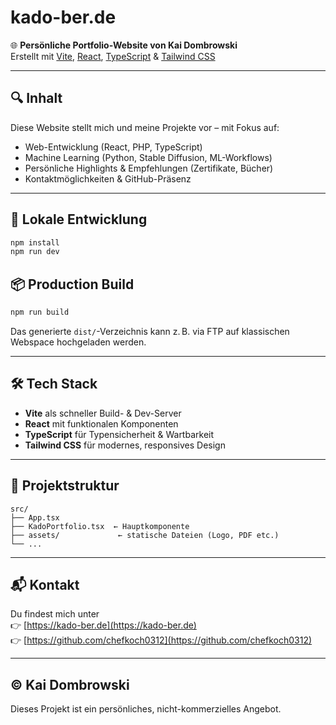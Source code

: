 # kado-ber.de

🌐 **Persönliche Portfolio-Website von Kai Dombrowski**  
Erstellt mit [Vite](https://vitejs.dev), [React](https://reactjs.org/), [TypeScript](https://www.typescriptlang.org/) & [Tailwind CSS](https://tailwindcss.com)

---

## 🔍 Inhalt

Diese Website stellt mich und meine Projekte vor – mit Fokus auf:

- Web-Entwicklung (React, PHP, TypeScript)
- Machine Learning (Python, Stable Diffusion, ML-Workflows)
- Persönliche Highlights & Empfehlungen (Zertifikate, Bücher)
- Kontaktmöglichkeiten & GitHub-Präsenz

---

## 🚀 Lokale Entwicklung

```bash
npm install
npm run dev
```

## 📦 Production Build

```bash
npm run build
```

Das generierte `dist/`-Verzeichnis kann z. B. via FTP auf klassischen Webspace hochgeladen werden.

---

## 🛠 Tech Stack

- **Vite** als schneller Build- & Dev-Server
- **React** mit funktionalen Komponenten
- **TypeScript** für Typensicherheit & Wartbarkeit
- **Tailwind CSS** für modernes, responsives Design

---

## 📁 Projektstruktur

```text
src/
├── App.tsx
├── KadoPortfolio.tsx  ← Hauptkomponente
├── assets/             ← statische Dateien (Logo, PDF etc.)
└── ...
```

---

## 📬 Kontakt

Du findest mich unter  
👉 [https://kado-ber.de](https://kado-ber.de)  
👉 [https://github.com/chefkoch0312](https://github.com/chefkoch0312)

---

## © Kai Dombrowski

Dieses Projekt ist ein persönliches, nicht-kommerzielles Angebot.
